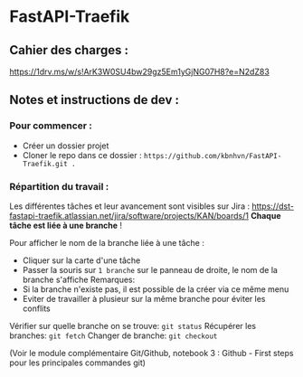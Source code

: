 # FastAPI-Traefik

## Cahier des charges :
https://1drv.ms/w/s!ArK3W0SU4bw29gz5Em1yGjNG07H8?e=N2dZ83


## Notes et instructions de dev :

### Pour commencer :
- Créer un dossier projet
- Cloner le repo dans ce dossier :
  ```https://github.com/kbnhvn/FastAPI-Traefik.git .```

### Répartition du travail :
Les différentes tâches et leur avancement sont visibles sur Jira : https://dst-fastapi-traefik.atlassian.net/jira/software/projects/KAN/boards/1
**Chaque tâche est liée à une branche** !

Pour afficher le nom de la branche liée à une tâche :
  - Cliquer sur la carte d'une tâche
  - Passer la souris sur ```1 branche``` sur le panneau de droite, le nom de la branche s'affiche
Remarques: 
  - Si la branche n'existe pas, il est possible de la créer via ce même menu
  - Eviter de travailler à plusieur sur la même branche pour éviter les conflits

Vérifier sur quelle branche on se trouve: ```git status```
Récupérer les branches: ```git fetch```
Changer de branche: ```git checkout```

(Voir le module complémentaire Git/Github, notebook 3 : Github - First steps pour les principales commandes git)

